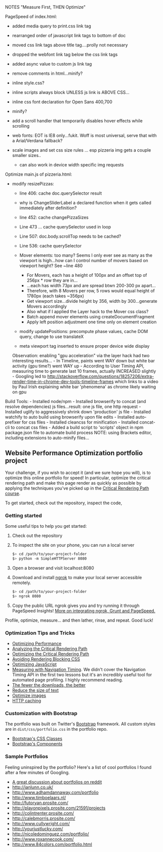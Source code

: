 NOTES
"Measure First, THEN Optimize"

PageSpeed of index.html:
- added media query to print.css link tag
- rearranged order of javascript link tags to bottom of doc
- moved css link tags above title tag....prolly not necessary
- dropped the webfont link tag below the css link tags
- added async value to custom js link tag
- remove comments in html...minify?
- inline style.css?
- inline scripts always block UNLESS js link is ABOVE CSS...
- inline css font declaration for Open Sans 400,700
- minify?
- add a scroll handler that temporarily disables hover effects while scrolling

- web fonts: EOT is IE8 only...fukit. Woff is most universal, serve that with a Arial/Verdana fallback?

- scale images and set css size rules ... esp pizzeria img gets a couple smaller sizes..
	- can also work in device width specific img requests

Optimize main.js of pizzeria.html:
- modify resizePizzas:
	- line 406: cache doc.querySelector result
	- why is ChangeSliderLabel a declared function when it gets called immediately after definition?

	- line 452: cache changePizzaSizes
	- Line 473 ... cache querySelector used in loop
	- Line 507: doc.body.scrollTop needs to be cached?

	- Line 536: cache querySelector

	- Mover elements: too many? Seems I only ever see as many as the viewport is high...how can I control number of movers based on viewport height? See ~line 480
		- For Movers, each has a height of 100px and an offset top of 256px * row they are in...
		- ...each has width 73px and are spread btwn 200-300 px apart...
		- Therefore, with 8 Movers per row, 5 rows would equal height of 1780px (each takes ~356px)
		- Get viewport size...divide height by 356, width by 300...generate Movers accordingly
		- Also what if I applied the Layer hack to the Mover css class?
		- Batch append mover elements using createDocumentFragment
		- Apply left position adjustment one time only on element creation

	- modify updatePositions: precompute phase values, cache DOM query, change to use translateX

	- meta viewport tag inserted to ensure proper device wide display

	Observation: enabling "gpu acceleration" via the layer hack had two interesting results...
		- In Timeline, paints went WAY down but white bar activity (gpu time?) went WAY up
		- According to User Timing API, measuring time to generate last 10 frames, actually INCREASED slightly
		- Googling led to http://stackoverflow.com/questions/18257206/extra-render-time-in-chrome-dev-tools-timeline-frames
			which links to a video by Paul Irish explaining white bar 'phenomena' as chrome likely waiting on gpu

Build Tools:
	- Installed node/npm
	- Installed browserify to concat (and resolve dependencies) js files...result: one js file, one http request
	- Installed uglify to aggressively shrink down 'production' js file
	- Installed watchify to auto build using browserify upon file edits
	- Installed auto-prefixer for css files
	- Installed cleancss for minification
	- Installed concat-cli to concat css files
	- Added a build script to 'scripts' object in npm package.json file to automate build process
	NOTE: using Brackets editor, including extensions to auto-minify files...

## Website Performance Optimization portfolio project

Your challenge, if you wish to accept it (and we sure hope you will), is to optimize this online portfolio for speed! In particular, optimize the critical rendering path and make this page render as quickly as possible by applying the techniques you've picked up in the [Critical Rendering Path course](https://www.udacity.com/course/ud884).

To get started, check out the repository, inspect the code,

### Getting started

Some useful tips to help you get started:

1. Check out the repository
1. To inspect the site on your phone, you can run a local server

	```bash
	$> cd /path/to/your-project-folder
	$> python -m SimpleHTTPServer 8080
	```

1. Open a browser and visit localhost:8080
1. Download and install [ngrok](https://ngrok.com/) to make your local server accessible remotely.

	``` bash
	$> cd /path/to/your-project-folder
	$> ngrok 8080
	```

1. Copy the public URL ngrok gives you and try running it through PageSpeed Insights! [More on integrating ngrok, Grunt and PageSpeed.](http://www.jamescryer.com/2014/06/12/grunt-pagespeed-and-ngrok-locally-testing/)

Profile, optimize, measure... and then lather, rinse, and repeat. Good luck!

### Optimization Tips and Tricks
* [Optimizing Performance](https://developers.google.com/web/fundamentals/performance/ "web performance")
* [Analyzing the Critical Rendering Path](https://developers.google.com/web/fundamentals/performance/critical-rendering-path/analyzing-crp.html "analyzing crp")
* [Optimizing the Critical Rendering Path](https://developers.google.com/web/fundamentals/performance/critical-rendering-path/optimizing-critical-rendering-path.html "optimize the crp!")
* [Avoiding Rendering Blocking CSS](https://developers.google.com/web/fundamentals/performance/critical-rendering-path/render-blocking-css.html "render blocking css")
* [Optimizing JavaScript](https://developers.google.com/web/fundamentals/performance/critical-rendering-path/adding-interactivity-with-javascript.html "javascript")
* [Measuring with Navigation Timing](https://developers.google.com/web/fundamentals/performance/critical-rendering-path/measure-crp.html "nav timing api"). We didn't cover the Navigation Timing API in the first two lessons but it's an incredibly useful tool for automated page profiling. I highly recommend reading.
* <a href="https://developers.google.com/web/fundamentals/performance/optimizing-content-efficiency/eliminate-downloads.html">The fewer the downloads, the better</a>
* <a href="https://developers.google.com/web/fundamentals/performance/optimizing-content-efficiency/optimize-encoding-and-transfer.html">Reduce the size of text</a>
* <a href="https://developers.google.com/web/fundamentals/performance/optimizing-content-efficiency/image-optimization.html">Optimize images</a>
* <a href="https://developers.google.com/web/fundamentals/performance/optimizing-content-efficiency/http-caching.html">HTTP caching</a>

### Customization with Bootstrap
The portfolio was built on Twitter's <a href="http://getbootstrap.com/">Bootstrap</a> framework. All custom styles are in `dist/css/portfolio.css` in the portfolio repo.

* <a href="http://getbootstrap.com/css/">Bootstrap's CSS Classes</a>
* <a href="http://getbootstrap.com/components/">Bootstrap's Components</a>

### Sample Portfolios

Feeling uninspired by the portfolio? Here's a list of cool portfolios I found after a few minutes of Googling.

* <a href="http://www.reddit.com/r/webdev/comments/280qkr/would_anybody_like_to_post_their_portfolio_site/">A great discussion about portfolios on reddit</a>
* <a href="http://ianlunn.co.uk/">http://ianlunn.co.uk/</a>
* <a href="http://www.adhamdannaway.com/portfolio">http://www.adhamdannaway.com/portfolio</a>
* <a href="http://www.timboelaars.nl/">http://www.timboelaars.nl/</a>
* <a href="http://futoryan.prosite.com/">http://futoryan.prosite.com/</a>
* <a href="http://playonpixels.prosite.com/21591/projects">http://playonpixels.prosite.com/21591/projects</a>
* <a href="http://colintrenter.prosite.com/">http://colintrenter.prosite.com/</a>
* <a href="http://calebmorris.prosite.com/">http://calebmorris.prosite.com/</a>
* <a href="http://www.cullywright.com/">http://www.cullywright.com/</a>
* <a href="http://yourjustlucky.com/">http://yourjustlucky.com/</a>
* <a href="http://nicoledominguez.com/portfolio/">http://nicoledominguez.com/portfolio/</a>
* <a href="http://www.roxannecook.com/">http://www.roxannecook.com/</a>
* <a href="http://www.84colors.com/portfolio.html">http://www.84colors.com/portfolio.html</a>
